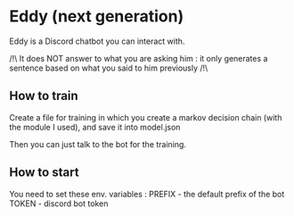 # Eddy (next generation)

Eddy is a Discord chatbot you can interact with.

/!\ It does NOT answer to what you are asking him : it only generates a sentence based on what you said to him previously /!\

## How to train

Create a file for training in which you create a markov decision chain (with the module I used), and save it into model.json

Then you can just talk to the bot for the training.

## How to start

You need to set these env. variables : 
PREFIX - the default prefix of the bot<br />
TOKEN  - discord bot token





